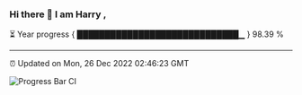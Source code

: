 ### Hi there 👋 I am Harry , 

⏳ Year progress { █████████████████████████████▁ } 98.39 %

---

⏰ Updated on Mon, 26 Dec 2022 02:46:23 GMT

![Progress Bar CI](https://github.com/duykhang68/duykhang68/workflows/Progress%20Bar%20CI/badge.svg)
